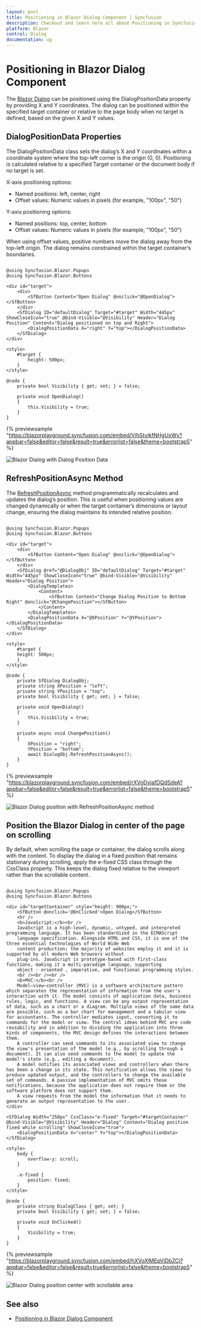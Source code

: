 ```yaml
---
layout: post
title: Positioning in Blazor Dialog Component | Syncfusion
description: Checkout and learn here all about Positioning in Syncfusion Blazor Dialog component and much more details.
platform: Blazor
control: Dialog
documentation: ug
---
```


# Positioning in Blazor Dialog Component

The [Blazor Dialog](https://www.syncfusion.com/blazor-components/blazor-modal-dialog) can be positioned using the DialogPositionData property by providing X and Y coordinates. The dialog can be positioned within the specified target container or relative to the page body when no target is defined, based on the given X and Y values.

## DialogPositionData Properties

The DialogPositionData class sets the dialog’s X and Y coordinates within a coordinate system where the top-left corner is the origin (0, 0). Positioning is calculated relative to a specified Target container or the document body if no target is set.

X-axis positioning options:
- Named positions: left, center, right
- Offset values: Numeric values in pixels (for example, "100px", "50")

Y-axis positioning options:
- Named positions: top, center, bottom
- Offset values: Numeric values in pixels (for example, "100px", "50")

When using offset values, positive numbers move the dialog away from the top-left origin. The dialog remains constrained within the target container’s boundaries.

```cshtml

@using Syncfusion.Blazor.Popups
@using Syncfusion.Blazor.Buttons

<div id="target">
    <div>
        <SfButton Content="Open Dialog" @onclick="@OpenDialog"></SfButton>
    </div>
    <SfDialog ID="defaultDialog" Target="#target" Width="445px" ShowCloseIcon="true" @bind-Visible="@Visibility" Header="Dialog Position" Content="Dialog positioned on top and Right">
        <DialogPositionData X="right" Y="top"></DialogPositionData>
    </SfDialog>
</div>

<style>
    #target {
        height: 500px;
    }
</style>

@code {
    private bool Visibility { get; set; } = false;

    private void OpenDialog()
    {
        this.Visibility = true;
    }
}

```

{% previewsample "https://blazorplayground.syncfusion.com/embed/VjhStvikfNHgUxWv?appbar=false&editor=false&result=true&errorlist=false&theme=bootstrap5" %}

![Blazor Dialog with Dialog Position Data](./images/blazor-dialog-position-data.gif)

## RefreshPositionAsync Method

The [RefreshPositionAsync](https://help.syncfusion.com/cr/blazor/Syncfusion.Blazor.Popups.SfDialog.html#Syncfusion_Blazor_Popups_SfDialog_RefreshPositionAsync) method programmatically recalculates and updates the dialog’s position. This is useful when positioning values are changed dynamically or when the target container’s dimensions or layout change, ensuring the dialog maintains its intended relative position.

```cshtml

@using Syncfusion.Blazor.Popups
@using Syncfusion.Blazor.Buttons

<div id="target">
    <div>
        <SfButton Content="Open Dialog" @onclick="@OpenDialog"></SfButton>
    </div>
    <SfDialog @ref="@DialogObj" ID="defaultDialog" Target="#target" Width="445px" ShowCloseIcon="true" @bind-Visible="@Visibility" Header="Dialog Position">
        <DialogTemplates>
            <Content>
                <SfButton Content="Change Dialog Position to Bottom Right" @onclick="@ChangePosition"></SfButton>
            </Content>
        </DialogTemplates>
        <DialogPositionData X="@XPosition" Y="@YPosition"></DialogPositionData>
    </SfDialog>
</div>

<style>
    #target {
    height: 500px;
    }
</style>

@code {
    private SfDialog DialogObj;
    private string XPosition = "left";
    private string YPosition = "top";
    private bool Visibility { get; set; } = false;

    private void OpenDialog()
    {
        this.Visibility = true;
    }

    private async void ChangePosition()
    {
        XPosition = "right";
        YPosition = "bottom";
        await DialogObj.RefreshPositionAsync();
    }
}

```

{% previewsample "https://blazorplayground.syncfusion.com/embed/rXVoDviafDQdSdeA?appbar=false&editor=false&result=true&errorlist=false&theme=bootstrap5" %}

![Blazor Dialog position with RefreshPositionAsync method](./images/blazor-dialog-position-refresh-method.gif)

## Position the Blazor Dialog in center of the page on scrolling

By default, when scrolling the page or container, the dialog scrolls along with the content. To display the dialog in a fixed position that remains stationary during scrolling, apply the e-fixed CSS class through the CssClass property. This keeps the dialog fixed relative to the viewport rather than the scrollable content.

```cshtml

@using Syncfusion.Blazor.Popups
@using Syncfusion.Blazor.Buttons

<div id="targetContainer" style="height: 900px;">
    <SfButton @onclick='@OnClicked'>Open Dialog</SfButton>
    <hr />
    <b>JavaScript:</b><br />
    JavaScript is a high-level, dynamic, untyped, and interpreted programming language. It has been standardized in the ECMAScript
    language specification. Alongside HTML and CSS, it is one of the three essential technologies of World Wide Web
    content production; the majority of websites employ it and it is supported by all modern Web browsers without
    plug-ins. JavaScript is prototype-based with first-class functions, making it a multi-paradigm language, supporting
    object - oriented , imperative, and functional programming styles.
    <br /><br /><br />
    <b>MVC:</b><br />
    Model–view–controller (MVC) is a software architecture pattern which separates the representation of information from the user's interaction with it. The model consists of application data, business rules, logic, and functions. A view can be any output representation of data, such as a chart or a diagram. Multiple views of the same data are possible, such as a bar chart for management and a tabular view for accountants. The controller mediates input, converting it to commands for the model or view. The central ideas behind MVC are code reusability and in addition to dividing the application into three kinds of components, the MVC design defines the interactions between them.
    A controller can send commands to its associated view to change the view's presentation of the model (e.g., by scrolling through a document). It can also send commands to the model to update the model's state (e.g., editing a document).
    A model notifies its associated views and controllers when there has been a change in its state. This notification allows the views to produce updated output, and the controllers to change the available set of commands. A passive implementation of MVC omits these notifications, because the application does not require them or the software platform does not support them.
    A view requests from the model the information that it needs to generate an output representation to the user.
</div>

<SfDialog Width="250px" CssClass="e-fixed" Target="#targetContainer" @bind-Visible="@Visibility" Header="Dialog" Content="Dialog position fixed while scrolling" ShowCloseIcon="true">
    <DialogPositionData X="center" Y="top"></DialogPositionData>
</SfDialog>

<style>
    body {
        overflow-y: scroll;
    }

    .e-fixed {
        position: fixed;
    }
</style>

@code {
    private string DialogClass { get; set; }
    private bool Visibility { get; set; } = false;

    private void OnClicked()
    {
        Visibility = true;
    }
}

```

{% previewsample "https://blazorplayground.syncfusion.com/embed/hXVoXlMEpViDbZCj?appbar=false&editor=false&result=true&errorlist=false&theme=bootstrap5" %}

![Blazor Dialog position center with scrollable area](./images/blazor-dialog-position-center-scrollable.gif)

## See also

* [Positioning in Blazor Dialog Component](https://blazor.syncfusion.com/demos/dialog/positioning)